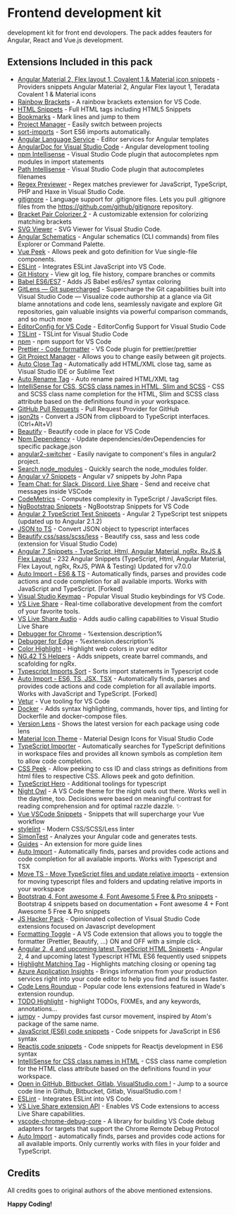 # Frontend development kit
development kit for front end devolopers. The pack addes feauters for Angular, React and Vue.js development.

## Extensions Included in this pack
* [Angular Material 2, Flex layout 1, Covalent 1 & Material icon snippets](https://marketplace.visualstudio.com/items?itemName=1tontech.angular-material) - Providers snippets Angular Material 2, Angular Flex layout 1, Teradata Covalent 1 & Material icons
* [Rainbow Brackets](https://marketplace.visualstudio.com/items?itemName=2gua.rainbow-brackets) - A rainbow brackets extension for VS Code.
* [HTML Snippets](https://marketplace.visualstudio.com/items?itemName=abusaidm.html-snippets) - Full HTML tags including HTML5 Snippets
* [Bookmarks](https://marketplace.visualstudio.com/items?itemName=alefragnani.Bookmarks) - Mark lines and jump to them
* [Project Manager](https://marketplace.visualstudio.com/items?itemName=alefragnani.project-manager) - Easily switch between projects
* [sort-imports](https://marketplace.visualstudio.com/items?itemName=amatiasq.sort-imports) - Sort ES6 imports automatically.
* [Angular Language Service](https://marketplace.visualstudio.com/items?itemName=Angular.ng-template) - Editor services for Angular templates
* [AngularDoc for Visual Studio Code](https://marketplace.visualstudio.com/items?itemName=AngularDoc.angulardoc-vscode) - Angular development tooling
* [npm Intellisense](https://marketplace.visualstudio.com/items?itemName=christian-kohler.npm-intellisense) - Visual Studio Code plugin that autocompletes npm modules in import statements
* [Path Intellisense](https://marketplace.visualstudio.com/items?itemName=christian-kohler.path-intellisense) - Visual Studio Code plugin that autocompletes filenames
* [Regex Previewer](https://marketplace.visualstudio.com/items?itemName=chrmarti.regex) - Regex matches previewer for JavaScript, TypeScript, PHP and Haxe in Visual Studio Code.
* [gitignore](https://marketplace.visualstudio.com/items?itemName=codezombiech.gitignore) - Language support for .gitignore files. Lets you pull .gitignore files from the https://github.com/github/gitignore repository.
* [Bracket Pair Colorizer 2](https://marketplace.visualstudio.com/items?itemName=CoenraadS.bracket-pair-colorizer-2) - A customizable extension for colorizing matching brackets
* [SVG Viewer](https://marketplace.visualstudio.com/items?itemName=cssho.vscode-svgviewer) - SVG Viewer for Visual Studio Code.
* [Angular Schematics](https://marketplace.visualstudio.com/items?itemName=cyrilletuzi.angular-schematics) - Angular schematics (CLI commands) from files Explorer or Command Palette.
* [Vue Peek](https://marketplace.visualstudio.com/items?itemName=dariofuzinato.vue-peek) - Allows peek and goto definition for Vue single-file components.
* [ESLint](https://marketplace.visualstudio.com/items?itemName=dbaeumer.vscode-eslint) - Integrates ESLint JavaScript into VS Code.
* [Git History](https://marketplace.visualstudio.com/items?itemName=donjayamanne.githistory) - View git log, file history, compare branches or commits
* [Babel ES6/ES7](https://marketplace.visualstudio.com/items?itemName=dzannotti.vscode-babel-coloring) - Adds JS Babel es6/es7 syntax coloring
* [GitLens — Git supercharged](https://marketplace.visualstudio.com/items?itemName=eamodio.gitlens) - Supercharge the Git capabilities built into Visual Studio Code — Visualize code authorship at a glance via Git blame annotations and code lens, seamlessly navigate and explore Git repositories, gain valuable insights via powerful comparison commands, and so much more
* [EditorConfig for VS Code](https://marketplace.visualstudio.com/items?itemName=EditorConfig.EditorConfig) - EditorConfig Support for Visual Studio Code
* [TSLint](https://marketplace.visualstudio.com/items?itemName=eg2.tslint) - TSLint for Visual Studio Code
* [npm](https://marketplace.visualstudio.com/items?itemName=eg2.vscode-npm-script) - npm support for VS Code
* [Prettier - Code formatter](https://marketplace.visualstudio.com/items?itemName=esbenp.prettier-vscode) - VS Code plugin for prettier/prettier
* [Git Project Manager](https://marketplace.visualstudio.com/items?itemName=felipecaputo.git-project-manager) - Allows you to change easily between git projects.
* [Auto Close Tag](https://marketplace.visualstudio.com/items?itemName=formulahendry.auto-close-tag) - Automatically add HTML/XML close tag, same as Visual Studio IDE or Sublime Text
* [Auto Rename Tag](https://marketplace.visualstudio.com/items?itemName=formulahendry.auto-rename-tag) - Auto rename paired HTML/XML tag
* [IntelliSense for CSS, SCSS class names in HTML, Slim and SCSS](https://marketplace.visualstudio.com/items?itemName=gencer.html-slim-scss-css-class-completion) - CSS and SCSS class name completion for the HTML, Slim and SCSS class attribute based on the definitions found in your workspace.
* [GitHub Pull Requests](https://marketplace.visualstudio.com/items?itemName=GitHub.vscode-pull-request-github) - Pull Request Provider for GitHub
* [json2ts](https://marketplace.visualstudio.com/items?itemName=GregorBiswanger.json2ts) - Convert a JSON from clipboard to TypeScript interfaces. (Ctrl+Alt+V)
* [Beautify](https://marketplace.visualstudio.com/items?itemName=HookyQR.beautify) - Beautify code in place for VS Code
* [Npm Dependency](https://marketplace.visualstudio.com/items?itemName=howardzuo.vscode-npm-dependency) - Update dependencies/devDependencies for specific package.json
* [angular2-switcher](https://marketplace.visualstudio.com/items?itemName=infinity1207.angular2-switcher) - Easily navigate to component's files in angular2 project.
* [Search node_modules](https://marketplace.visualstudio.com/items?itemName=jasonnutter.search-node-modules) - Quickly search the node_modules folder.
* [Angular v7 Snippets](https://marketplace.visualstudio.com/items?itemName=johnpapa.Angular2) - Angular v7 snippets by John Papa
* [Team Chat: for Slack, Discord, Live Share](https://marketplace.visualstudio.com/items?itemName=karigari.chat) - Send and receive chat messages inside VSCode
* [CodeMetrics](https://marketplace.visualstudio.com/items?itemName=kisstkondoros.vscode-codemetrics) - Computes complexity in TypeScript / JavaScript files.
* [NgBootstrap Snippets](https://marketplace.visualstudio.com/items?itemName=ktriek.ng-bootstrap-snippets) - NgBootstrap Snippets for VS Code
* [Angular 2 TypeScript Test Snippets](https://marketplace.visualstudio.com/items?itemName=MarinhoBrandao.Angular2Tests) - Angular 2 TypeScript test snippets (updated up to Angular 2.1.2)
* [JSON to TS](https://marketplace.visualstudio.com/items?itemName=MariusAlchimavicius.json-to-ts) - Convert JSON object to typescript interfaces
* [Beautify css/sass/scss/less](https://marketplace.visualstudio.com/items?itemName=michelemelluso.code-beautifier) - Beautify css, sass and less code (extension for Visual Studio Code)
* [Angular 7 Snippets - TypeScript, Html, Angular Material, ngRx, RxJS & Flex Layout](https://marketplace.visualstudio.com/items?itemName=Mikael.Angular-BeastCode) - 232 Angular Snippets (TypeScript, Html, Angular Material, Flex Layout, ngRx, RxJS, PWA & Testing) Updated for v7.0.0
* [Auto Import - ES6 & TS](https://marketplace.visualstudio.com/items?itemName=moppitz.vscode-extension-auto-import) - Automatically finds, parses and provides code actions and code completion for all available imports. Works with JavaScript and TypeScript. [Forked]
* [Visual Studio Keymap](https://marketplace.visualstudio.com/items?itemName=ms-vscode.vs-keybindings) - Popular Visual Studio keybindings for VS Code.
* [VS Live Share](https://marketplace.visualstudio.com/items?itemName=ms-vsliveshare.vsliveshare) - Real-time collaborative development from the comfort of your favorite tools.
* [VS Live Share Audio](https://marketplace.visualstudio.com/items?itemName=ms-vsliveshare.vsliveshare-audio) - Adds audio calling capabilities to Visual Studio Live Share
* [Debugger for Chrome](https://marketplace.visualstudio.com/items?itemName=msjsdiag.debugger-for-chrome) - %extension.description%
* [Debugger for Edge](https://marketplace.visualstudio.com/items?itemName=msjsdiag.debugger-for-edge) - %extension.description%
* [Color Highlight](https://marketplace.visualstudio.com/items?itemName=naumovs.color-highlight) - Highlight web colors in your editor
* [NG.42 TS Helpers](https://marketplace.visualstudio.com/items?itemName=NG-42.ng-fortytwo-vscode-extension) - Adds snippets, create barrel commands, and scafolding for ngRx.
* [Typescript Imports Sort](https://marketplace.visualstudio.com/items?itemName=nsoult.typescript-imports-sort) - Sorts import statements in Typescript code
* [Auto Import - ES6, TS, JSX, TSX](https://marketplace.visualstudio.com/items?itemName=NuclleaR.vscode-extension-auto-import) - Automatically finds, parses and provides code actions and code completion for all available imports. Works with JavaScript and TypeScript. [Forked]
* [Vetur](https://marketplace.visualstudio.com/items?itemName=octref.vetur) - Vue tooling for VS Code
* [Docker](https://marketplace.visualstudio.com/items?itemName=PeterJausovec.vscode-docker) - Adds syntax highlighting, commands, hover tips, and linting for Dockerfile and docker-compose files.
* [Version Lens](https://marketplace.visualstudio.com/items?itemName=pflannery.vscode-versionlens) - Shows the latest version for each package using code lens
* [Material Icon Theme](https://marketplace.visualstudio.com/items?itemName=PKief.material-icon-theme) - Material Design Icons for Visual Studio Code
* [TypeScript Importer](https://marketplace.visualstudio.com/items?itemName=pmneo.tsimporter) - Automatically searches for TypeScript definitions in workspace files and provides all known symbols as completion item to allow code completion.
* [CSS Peek](https://marketplace.visualstudio.com/items?itemName=pranaygp.vscode-css-peek) - Allow peeking to css ID and class strings as definitions from html files to respective CSS. Allows peek and goto definition.
* [TypeScript Hero](https://marketplace.visualstudio.com/items?itemName=rbbit.typescript-hero) - Additional toolings for typescript
* [Night Owl](https://marketplace.visualstudio.com/items?itemName=sdras.night-owl) - A VS Code theme for the night owls out there. Works well in the daytime, too. Decisions were based on meaningful contrast for reading comprehension and for optimal razzle dazzle. ✨
* [Vue VSCode Snippets](https://marketplace.visualstudio.com/items?itemName=sdras.vue-vscode-snippets) - Snippets that will supercharge your Vue workflow
* [stylelint](https://marketplace.visualstudio.com/items?itemName=shinnn.stylelint) - Modern CSS/SCSS/Less linter
* [SimonTest](https://marketplace.visualstudio.com/items?itemName=SimonTest.simontest) - Analyzes your Angular code and generates tests.
* [Guides](https://marketplace.visualstudio.com/items?itemName=spywhere.guides) - An extension for more guide lines
* [Auto Import](https://marketplace.visualstudio.com/items?itemName=steoates.autoimport) - Automatically finds, parses and provides code actions and code completion for all available imports. Works with Typescript and TSX
* [Move TS - Move TypeScript files and update relative imports](https://marketplace.visualstudio.com/items?itemName=stringham.move-ts) - extension for moving typescript files and folders and updating relative imports in your workspace
* [Bootstrap 4, Font awesome 4, Font Awesome 5 Free & Pro snippets](https://marketplace.visualstudio.com/items?itemName=thekalinga.bootstrap4-vscode) - Bootstrap 4 snippets based on documentation + Font awesome 4 + Font Awesome 5 Free & Pro snippets
* [JS Hacker Pack](https://marketplace.visualstudio.com/items?itemName=tiaanduplessis.vs-code-js-hacker-pack) - Opinionated collection of Visual Studio Code extensions focused on Javascript development
* [Formatting Toggle](https://marketplace.visualstudio.com/items?itemName=tombonnike.vscode-status-bar-format-toggle) - A VS Code extension that allows you to toggle the formatter (Prettier, Beautify, …) ON and OFF with a simple click.
* [Angular 2, 4 and upcoming latest TypeScript HTML Snippets](https://marketplace.visualstudio.com/items?itemName=UVBrain.Angular2) - Angular 2, 4 and upcoming latest Typescript HTML ES6 fequently used snippets
* [Highlight Matching Tag](https://marketplace.visualstudio.com/items?itemName=vincaslt.highlight-matching-tag) - Highlights matching closing or opening tag
* [Azure Application Insights](https://marketplace.visualstudio.com/items?itemName=VisualStudioOnlineApplicationInsights.application-insights) - Brings information from your production services right into your code editor to help you find and fix issues faster.
* [Code Lens Roundup](https://marketplace.visualstudio.com/items?itemName=waderyan.code-lens-roundup) - Popular code lens extensions featured in Wade's extension roundup.
* [TODO Highlight](https://marketplace.visualstudio.com/items?itemName=wayou.vscode-todo-highlight) - highlight TODOs, FIXMEs, and any keywords, annotations...
* [jumpy](https://marketplace.visualstudio.com/items?itemName=wmaurer.vscode-jumpy) - Jumpy provides fast cursor movement, inspired by Atom's package of the same name.
* [JavaScript (ES6) code snippets](https://marketplace.visualstudio.com/items?itemName=xabikos.JavaScriptSnippets) - Code snippets for JavaScript in ES6 syntax
* [Reactjs code snippets](https://marketplace.visualstudio.com/items?itemName=xabikos.ReactSnippets) - Code snippets for Reactjs development in ES6 syntax
* [IntelliSense for CSS class names in HTML](https://marketplace.visualstudio.com/items?itemName=Zignd.html-css-class-completion) - CSS class name completion for the HTML class attribute based on the definitions found in your workspace.
* [Open in GitHub, Bitbucket, Gitlab, VisualStudio.com !](https://marketplace.visualstudio.com/items?itemName=ziyasal.vscode-open-in-github) - Jump to a source code line in Github, Bitbucket, Gitlab, VisualStudio.com !
* [ESLint](https://marketplace.visualstudio.com/items?itemName=.client) - Integrates ESLint into VS Code.
* [VS Live Share extension API](https://marketplace.visualstudio.com/items?itemName=ms-vsliveshare.vsls) - Enables VS Code extensions to access Live Share capabilities.
* [vscode-chrome-debug-core](https://marketplace.visualstudio.com/items?itemName=.vscode-chrome-debug-core) - A library for building VS Code debug adapters for targets that support the Chrome Remote Debug Protocol
* [Auto Import](https://marketplace.visualstudio.com/items?itemName=steoates.autoimport) - automatically finds, parses and provides code actions for all available imports. Only currently works with files in your folder and TypeScript.

## Credits
All credits goes to original authors of the above mentioned extensions.

**Happy Coding!**
